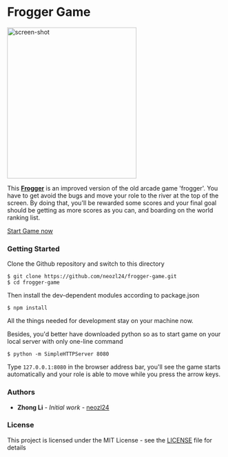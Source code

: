 # Frogger Game

<img src="https://github.com/neozl24/frogger-game/raw/master/images/screen-shot-1.jpeg" alt="screen-shot" width="300" height="350" align="center">

This [**Frogger**](https://www.neozl24.cn/frogger/) is an improved version of the old arcade game 'frogger'. You have to get avoid the bugs and move your role to the river at the top of the screen. By doing that, you'll be rewarded some scores and your final goal should be getting as more scores as you can, and boarding on the world ranking list.

[Start Game now](https://www.neozl24.cn/frogger/)

### Getting Started

Clone the Github repository and switch to this directory
```
$ git clone https://github.com/neozl24/frogger-game.git
$ cd frogger-game
```

Then install the dev-dependent modules according to package.json
```
$ npm install
```
All the things needed for development stay on your machine now.

Besides, you'd better have downloaded python so as to  start game on your local server with only one-line command
```
$ python -m SimpleHTTPServer 8080
```

Type `127.0.0.1:8080` in the browser address bar, you'll see the game starts automatically and your role is able to move while you press the arrow keys.


### Authors

* **Zhong Li** - *Initial work* - [neozl24](https://github.com/neozl24)

### License

This project is licensed under the MIT License - see the [LICENSE](LICENSE) file for details

